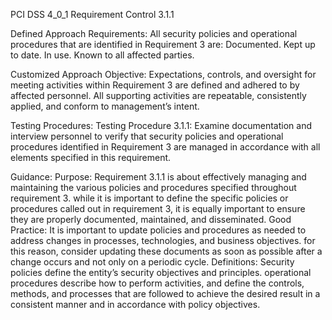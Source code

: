 PCI DSS 4_0_1 Requirement Control 3.1.1

Defined Approach Requirements:
All security policies and operational procedures that are identified in Requirement 3 are: Documented. Kept up to date. In use. Known to all affected parties.

Customized Approach Objective:
Expectations, controls, and oversight for meeting activities within Requirement 3 are defined and adhered to by affected personnel. All supporting activities are repeatable, consistently applied, and conform to management’s intent.

Testing Procedures:
Testing Procedure 3.1.1: Examine documentation and interview personnel to verify that security policies and operational procedures identified in Requirement 3 are managed in accordance with all elements specified in this requirement.

Guidance:
Purpose: Requirement 3.1.1 is about effectively managing and maintaining the various policies and procedures specified throughout requirement 3. while it is important to define the specific policies or procedures called out in requirement 3, it is equally important to ensure they are properly documented, maintained, and disseminated. Good Practice: It is important to update policies and procedures as needed to address changes in processes, technologies, and business objectives. for this reason, consider updating these documents as soon as possible after a change occurs and not only on a periodic cycle. Definitions: Security policies define the entity’s security objectives and principles. operational procedures describe how to perform activities, and define the controls, methods, and processes that are followed to achieve the desired result in a consistent manner and in accordance with policy objectives.